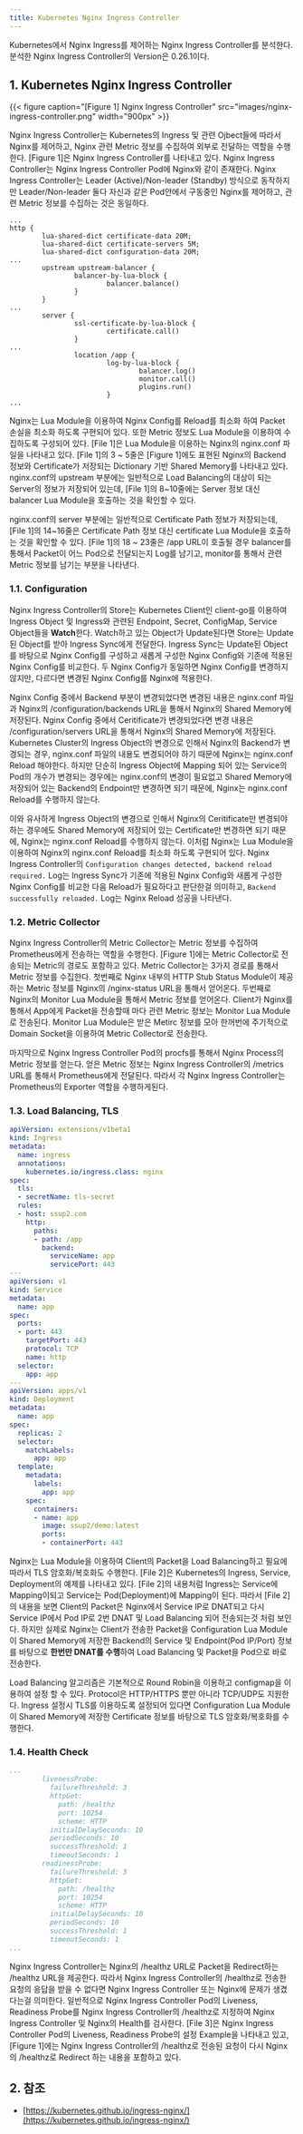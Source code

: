 ```yaml
---
title: Kubernetes Nginx Ingress Controller
---
```


Kubernetes에서 Nginx Ingress를 제어하는 Nginx Ingress Controller를 분석한다. 분석한 Nginx Ingress Controller의 Version은 0.26.1이다.

## 1. Kubernetes Nginx Ingress Controller

{{< figure caption="[Figure 1] Nginx Ingress Controller" src="images/nginx-ingress-controller.png" width="900px" >}}

Nginx Ingress Controller는 Kubernetes의 Ingress 및 관련 Ojbect들에 따라서 Nginx를 제어하고, Nginx 관련 Metric 정보를 수집하여 외부로 전달하는 역할을 수행한다. [Figure 1]은 Nginx Ingress Controller를 나타내고 있다. Nginx Ingress Controller는 Nginx Ingress Controller Pod에 Nginx와 같이 존재한다. Nginx Ingress Controller는 Leader (Active)/Non-leader (Standby) 방식으로 동작하지만 Leader/Non-leader 둘다 자신과 같은 Pod안에서 구동중인 Nginx를 제어하고, 관련 Metric 정보를 수집하는 것은 동일하다.

```text linenos {caption="[File 1] Lua Module을 이용하는 Nginx의 nginx.conf", linenos=table}
...
http {
        lua-shared-dict certificate-data 20M;
        lua-shared-dict certificate-servers 5M;
        lua-shared-dict configuration-data 20M;  
...
        upstream upstream-balancer {
                balancer-by-lua-block {
                        balancer.balance()
                }
        }
...
        server {
                ssl-certificate-by-lua-block {
                        certificate.call()
                }                     
...
                location /app {
                        log-by-lua-block {
                                balancer.log()
                                monitor.call()
                                plugins.run()
                        }
...                       
```

Nginx는 Lua Module을 이용하여 Nginx Config를 Reload를 최소화 하여 Packet 손실을 최소화 하도록 구현되어 있다. 또한 Metric 정보도 Lua Module을 이용하여 수집하도록 구성되어 있다. [File 1]은 Lua Module을 이용하는 Nginx의 nginx.conf 파일을 나타내고 있다. [File 1]의 3 ~ 5줄은 [Figure 1]에도 표현된 Nginx의 Backend 정보와 Certificate가 저장되는 Dictionary 기반 Shared Memory를 나타내고 있다. nginx.conf의 upstream 부분에는 일반적으로 Load Balancing의 대상이 되는 Server의 정보가 저장되어 있는데, [File 1]의 8~10줄에는 Server 정보 대신 balancer Lua Module을 호출하는 것을 확인할 수 있다.

nginx.conf의 server 부분에는 일반적으로 Certificate Path 정보가 저장되는데, [File 1]의 14~16줄은 Certificate Path 정보 대신 certificate Lua Module을 호출하는 것을 확인할 수 있다. [File 1]의 18 ~ 23줄은 /app URL이 호출될 경우 balancer를 통해서 Packet이 어느 Pod으로 전달되는지 Log를 남기고, monitor를 통해서 관련 Metric 정보를 남기는 부분을 나타낸다.

### 1.1. Configuration

Nginx Ingress Controller의 Store는 Kubernetes Client인 client-go를 이용하여 Ingress Object 및 Ingress와 관련된 Endpoint, Secret, ConfigMap, Service Object들을 **Watch**한다. Watch하고 있는 Object가 Update된다면 Store는 Update된 Object를 받아 Ingress Sync에게 전달한다. Ingress Sync는 Update된 Object를 바탕으로 Nginx Config를 구성하고 새롭게 구성한 Nginx Config와 기존에 적용된 Nginx Config를 비교한다. 두 Nginx Config가 동일하면 Nginx Config를 변경하지 않지만, 다르다면 변경된 Nginx Config를 Nginx에 적용한다.

Nginx Config 중에서 Backend 부분이 변경되었다면 변경된 내용은 nginx.conf 파일과 Nginx의 /configuration/backends URL을 통해서 Nginx의 Shared Memory에 저장된다. Nginx Config 중에서 Ceritificate가 변경되었다면 변경 내용은 /configuration/servers URL을 통해서 Nginx의 Shared Memory에 저장된다. Kubernetes Cluster의 Ingress Object의 변경으로 인해서 Nginx의 Backend가 변경되는 경우, nginx.conf 파일의 내용도 변경되어야 하기 때문에 Nginx는 nginx.conf Reload 해야한다. 하지만 단순히 Ingress Object에 Mapping 되어 있는 Service의 Pod의 개수가 변경되는 경우에는 nginx.conf의 변경이 필요없고 Shared Memory에 저장되어 있는 Backend의 Endpoint만 변경하면 되기 때문에, Nginx는 nginx.conf Reload를 수행하지 않는다.

이와 유사하게 Ingress Object의 변경으로 인해서 Nginx의 Ceritificate만 변경되야하는 경우에도 Shared Memory에 저장되어 있는 Certificate만 변경하면 되기 때문에, Nginx는 nginx.conf Reload를 수행하지 않는다. 이처럼 Nginx는 Lua Module을 이용하여 Nginx의 nginx.conf Reload를 최소화 하도록 구현되어 있다. Nginx Ingress Controller의 `Configuration changes detected, backend reload required.` Log는 Ingress Sync가 기존에 적용된 Nginx Config와 새롭게 구성한 Nginx Config를 비교한 다음 Reload가 필요하다고 판단한걸 의미하고, `Backend successfully reloaded.` Log는 Nginx Reload 성공을 나타낸다.

### 1.2. Metric Collector

Nginx Ingress Controller의 Metric Collector는 Metric 정보를 수집하여 Prometheus에게 전송하는 역할을 수행한다. [Figure 1]에는 Metric Collector로 전송되는 Metric의 경로도 포함하고 있다. Metric Collector는 3가지 경로를 통해서 Metric 정보를 수집한다. 첫번째로 Nginx 내부의 HTTP Stub Status Module이 제공하는 Metric 정보를 Nginx의 /nginx-status URL을 통해서 얻어온다. 두번째로 Nginx의 Monitor Lua Module을 통해서 Metric 정보를 얻어온다. Client가 Nginx를 통해서 App에게 Packet을 전송할때 마다 관련 Metric 정보는 Monitor Lua Module로 전송된다. Monitor Lua Module은 받은 Metirc 정보를 모아 한꺼번에 주기적으로 Domain Socket을 이용하여 Metric Collector로 전송한다.

마지막으로 Nginx Ingress Controller Pod의 procfs를 통해서 Nginx Process의 Metric 정보를 얻는다. 얻은 Metric 정보는 Nginx Ingress Controller의 /metrics URL를 통해서 Prometheus에게 전달된다. 따라서 각 Nginx Ingress Controller는 Prometheus의 Exporter 역할을 수행하게된다.

### 1.3. Load Balancing, TLS

```yaml {caption="[File 2] Ingress, Service, Deployment", linenos=table}
apiVersion: extensions/v1beta1
kind: Ingress
metadata:
  name: ingress
  annotations:
    kubernetes.io/ingress.class: nginx
spec:
  tls:
  - secretName: tls-secret
  rules:
  - host: ssup2.com
    http:
      paths:
      - path: /app
        backend:
          serviceName: app
          servicePort: 443
---
apiVersion: v1
kind: Service
metadata:
  name: app
spec:
  ports:
  - port: 443
    targetPort: 443
    protocol: TCP
    name: http
  selector:
    app: app
---
apiVersion: apps/v1
kind: Deployment
metadata:
  name: app
spec:
  replicas: 2
  selector:
    matchLabels:
      app: app
  template:
    metadata:
      labels:
        app: app
    spec:
      containers:
      - name: app
        image: ssup2/demo:latest
        ports:
        - containerPort: 443
```

Nginx는 Lua Module을 이용하여 Client의 Packet을 Load Balancing하고 필요에 따라서 TLS 암호화/복호화도 수행한다. [File 2]은 Kubernetes의 Ingress, Service, Deployment의 예제를 나타내고 있다. [File 2]의 내용처럼 Ingress는 Service에 Mapping이되고 Service는 Pod(Deployment)에 Mapping이 된다. 따라서 [File 2]의 내용을 보면 Client의 Packet은 Nginx에서 Service IP로 DNAT되고 다시 Service IP에서 Pod IP로 2번 DNAT 및 Load Balancing 되어 전송되는것 처럼 보인다. 하지만 실제로 Nginx는 Client가 전송한 Packet을 Configuration Lua Module이 Shared Memory에 저장한 Backend의 Service 및 Endpoint(Pod IP/Port) 정보를 바탕으로 **한번만 DNAT를 수행**하여 Load Balancing 및 Packet을 Pod으로 바로 전송한다.

Load Balancing 알고리즘은 기본적으로 Round Robin을 이용하고 configmap을 이용하여 설정 할 수 있다. Protocol은 HTTP/HTTPS 뿐만 아니라 TCP/UDP도 지원한다. Ingress 설정시 TLS를 이용하도록 설정되어 있다면 Configuration Lua Module이 Shared Memory에 저장한 Certificate 정보를 바탕으로 TLS 암호화/복호화를 수행한다.

### 1.4. Health Check

```yaml {caption="[File 3] Nginx Ingress Controller Pod의 Liveness, Readiness Probe", linenos=table}
...
        livenessProbe:
          failureThreshold: 3
          httpGet:
            path: /healthz
            port: 10254
            scheme: HTTP
          initialDelaySeconds: 10
          periodSeconds: 10
          successThreshold: 1
          timeoutSeconds: 1
        readinessProbe:
          failureThreshold: 3
          httpGet:
            path: /healthz
            port: 10254
            scheme: HTTP
          initialDelaySeconds: 10
          periodSeconds: 10
          successThreshold: 1
          timeoutSeconds: 1
...
```

Nginx Ingress Controller는 Nginx의 /healthz URL로 Packet을 Redirect하는 /healthz URL을 제공한다. 따라서 Nginx Ingress Controller의 /healthz로 전송한 요청의 응답을 받을 수 없다면 Nginx Ingress Controller 또는 Nginx에 문제가 생겼다는걸 의미한다. 일반적으로 Nginx Ingress Controller Pod의 Liveness, Readiness Probe를 Nginx Ingress Controller의 /healthz로 지정하여 Nginx Ingress Controller 및 Nginx의 Health를 검사한다. [File 3]은 Nginx Ingress Controller Pod의 Liveness, Readiness Probe의 설정 Example을 나타내고 있고, [Figure 1]에는 Nginx Ingress Controller의 /healthz로 전송된 요청이 다시 Nginx의 /healthz로 Redirect 하는 내용을 포함하고 있다.

## 2. 참조

* [https://kubernetes.github.io/ingress-nginx/](https://kubernetes.github.io/ingress-nginx/)